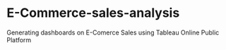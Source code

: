 # E-Commerce-sales-analysis
Generating dashboards on E-Comerce Sales using Tableau Online Public Platform
